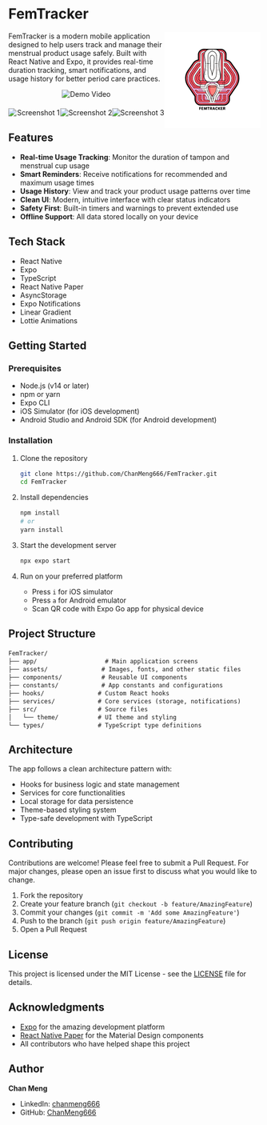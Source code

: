 # FemTracker

<img src="./assets/images/icon-192.png" alt="FemTracker Logo" align="right" />

FemTracker is a modern mobile application designed to help users track and manage their menstrual product usage safely. Built with React Native and Expo, it provides real-time duration tracking, smart notifications, and usage history for better period care practices.

<div align="center">
  <img src="https://github.com/user-attachments/assets/96f41279-8f03-4fa2-b9d4-b37a77b39056" alt="Demo Video" width="280" />
</div>

<div align="center" style="display: flex; justify-content: space-around; margin: 20px 0;">
  <img src="https://github.com/user-attachments/assets/169c1c75-0dc3-42c4-bb5b-0f95d1940b0d" alt="Screenshot 1" width="250" />
  <img src="https://github.com/user-attachments/assets/9158ccf5-0a1d-41f1-8202-33fcc989be6e" alt="Screenshot 2" width="250" />
  <img src="https://github.com/user-attachments/assets/47e18ffa-3c5a-497c-b5ba-e2323c638783" alt="Screenshot 3" width="250" />
</div>


## Features

- **Real-time Usage Tracking**: Monitor the duration of tampon and menstrual cup usage
- **Smart Reminders**: Receive notifications for recommended and maximum usage times
- **Usage History**: View and track your product usage patterns over time
- **Clean UI**: Modern, intuitive interface with clear status indicators
- **Safety First**: Built-in timers and warnings to prevent extended use
- **Offline Support**: All data stored locally on your device

## Tech Stack

- React Native
- Expo
- TypeScript
- React Native Paper
- AsyncStorage
- Expo Notifications
- Linear Gradient
- Lottie Animations

## Getting Started

### Prerequisites

- Node.js (v14 or later)
- npm or yarn
- Expo CLI
- iOS Simulator (for iOS development)
- Android Studio and Android SDK (for Android development)

### Installation

1. Clone the repository
   ```bash
   git clone https://github.com/ChanMeng666/FemTracker.git
   cd FemTracker
   ```

2. Install dependencies
   ```bash
   npm install
   # or
   yarn install
   ```

3. Start the development server
   ```bash
   npx expo start
   ```

4. Run on your preferred platform
   - Press `i` for iOS simulator
   - Press `a` for Android emulator
   - Scan QR code with Expo Go app for physical device

## Project Structure

```
FemTracker/
├── app/                   # Main application screens
├── assets/               # Images, fonts, and other static files
├── components/           # Reusable UI components
├── constants/            # App constants and configurations
├── hooks/               # Custom React hooks
├── services/            # Core services (storage, notifications)
├── src/                 # Source files
│   └── theme/           # UI theme and styling
└── types/               # TypeScript type definitions
```

## Architecture

The app follows a clean architecture pattern with:
- Hooks for business logic and state management
- Services for core functionalities
- Local storage for data persistence
- Theme-based styling system
- Type-safe development with TypeScript

## Contributing

Contributions are welcome! Please feel free to submit a Pull Request. For major changes, please open an issue first to discuss what you would like to change.

1. Fork the repository
2. Create your feature branch (`git checkout -b feature/AmazingFeature`)
3. Commit your changes (`git commit -m 'Add some AmazingFeature'`)
4. Push to the branch (`git push origin feature/AmazingFeature`)
5. Open a Pull Request

## License

This project is licensed under the MIT License - see the [LICENSE](LICENSE) file for details.

## Acknowledgments

- [Expo](https://expo.dev/) for the amazing development platform
- [React Native Paper](https://callstack.github.io/react-native-paper/) for the Material Design components
- All contributors who have helped shape this project

## Author

**Chan Meng**

- LinkedIn: [chanmeng666](https://www.linkedin.com/in/chanmeng666/)
- GitHub: [ChanMeng666](https://github.com/ChanMeng666)
